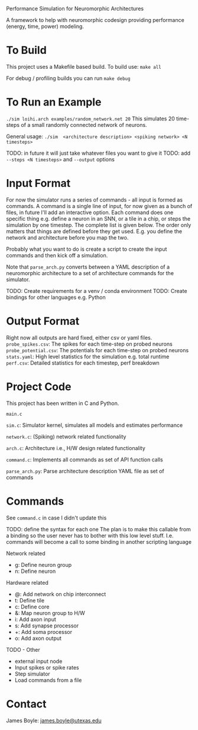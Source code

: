 Performance Simulation for Neuromorphic Architectures

A framework to help with neuromorphic codesign providing performance (energy,
time, power) modeling.

# To Build

This project uses a Makefile based build.  To build use:
`make all`

For debug / profiling builds you can run
`make debug`

# To Run an Example

`./sim loihi.arch examples/random_network.net 20`
This simulates 20 time-steps of a small randomly connected network of neurons.

General usage:
`./sim  <architecture description> <spiking network> <N timesteps>`

TODO: in future it will just take whatever files you want to give it
TODO: add `--steps <N timesteps>` and `--output` options

# Input Format

For now the simulator runs a series of commands - all input is formed as
commands. A command is a single line of input, for now given as a bunch of
files, in future I'll add an interactive option. Each command does one specific
thing e.g. define a neuron in an SNN, or a tile in a chip, or steps the
simulation by one timestep. The complete list is given below. The order only
matters that things are defined before they get used. E.g. you define the
network and architecture before you map the two.

Probably what you want to do is create a script to create the input commands and
then kick off a simulation.

Note that `parse_arch.py` converts between a YAML description of a neuromorphic
architecture to a set of architecture commands for the simulator.

TODO: Create requirements for a venv / conda environment
TODO: Create bindings for other languages e.g. Python

# Output Format

Right now all outputs are hard fixed, either csv or yaml files.
`probe_spikes.csv`: The spikes for each time-step on probed neurons
`probe_potential.csv`: The potentials for each time-step on probed neurons
`stats.yaml`: High level statistics for the simulation e.g. total runtime
`perf.csv`: Detailed statistics for each timestep, perf breakdown

# Project Code

This project has been written in C and Python.

`main.c`

`sim.c`: Simulator kernel, simulates all models and estimates performance

`network.c`: (Spiking) network related functionality

`arch.c`: Architecture i.e., H/W design related functionality

`command.c`: Implements all commands as set of API function calls

`parse_arch.py`: Parse architecture description YAML file as set of commands

# Commands

See `command.c` in case I didn't update this

TODO: define the syntax for each one
The plan is to make this callable from a binding so the user never has
to bother with this low level stuff. I.e. commands will become a call to
some binding in another scripting language

Network related
* g: Define neuron group
* n: Define neuron

Hardware related
* @: Add network on chip interconnect
* t: Define tile
* c: Define core
* &: Map neuron group to H/W
* i: Add axon input
* s: Add synapse processor
* +: Add soma processor
* o: Add axon output

TODO - Other
* external input node
* Input spikes or spike rates
* Step simulator
* Load commands from a file

# Contact
James Boyle: james.boyle@utexas.edu

